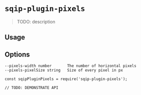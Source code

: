 # `sqip-plugin-pixels`

> TODO: description

## Usage


## Options

```
--pixels-width number       The number of horizontal pixels
--pixels-pixelSize string   Size of every pixel in px
```

```
const sqipPluginPixels = require('sqip-plugin-pixels');

// TODO: DEMONSTRATE API
```
